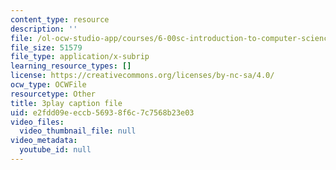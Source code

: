 ```yaml
---
content_type: resource
description: ''
file: /ol-ocw-studio-app/courses/6-00sc-introduction-to-computer-science-and-programming-spring-2011/e2fdd09eeccb56938f6c7c7568b23e03_VqZBqoZgL7k.vtt
file_size: 51579
file_type: application/x-subrip
learning_resource_types: []
license: https://creativecommons.org/licenses/by-nc-sa/4.0/
ocw_type: OCWFile
resourcetype: Other
title: 3play caption file
uid: e2fdd09e-eccb-5693-8f6c-7c7568b23e03
video_files:
  video_thumbnail_file: null
video_metadata:
  youtube_id: null
---
```

